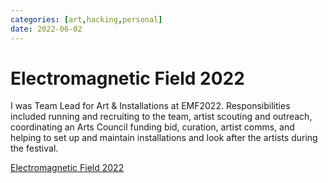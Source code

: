 ```yaml
---
categories: [art,hacking,personal]
date: 2022-06-02
---
```


# Electromagnetic Field 2022

I was Team Lead for Art & Installations at EMF2022. Responsibilities included running and recruiting to the team, artist scouting and outreach, coordinating an Arts Council funding bid, curation, artist comms, and helping to set up and maintain installations and look after the artists during the festival.

[Electromagnetic Field 2022](https://www.emfcamp.org)

